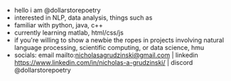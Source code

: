 - hello i am @dollarstorepoetry
- interested in NLP, data analysis, things such as
- familiar with python, java, c++
- currently learning matlab, html/css/js
- if you're willing to show a newbie the ropes in projects involving natural language processing, scientific computing, or data science, hmu
- socials: email mailto:nicholasagrudzinski@gmail.com | linkedin https://www.linkedin.com/in/nicholas-a-grudzinski/ | discord @dollarstorepoetry

<!---
dollarstorepoetry/dollarstorepoetry is a ✨ special ✨ repository because its `README.md` (this file) appears on your GitHub profile.
You can click the Preview link to take a look at your changes.
--->
